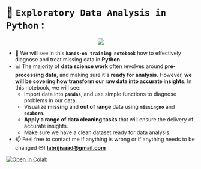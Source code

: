 # 🧹 `Exploratory Data Analysis in Python` :

<p align="center">
  <img src="https://user-images.githubusercontent.com/74627083/157456999-57f09e2a-96dd-485f-b0c2-8075348f5a79.png" />
</p>

- 🎯 We will see in this **`hands-on training notebook`** how to effectively diagnose and treat missing data in **Python**.
- 📊 The majority of **data science work** often revolves around **pre-processing data**, and making sure it's **ready for analysis**. However, **we will be covering how transform our raw data into accurate insights**. In this notebook, we will see:
   - Import data into **`pandas`**, and use simple functions to diagnose problems in our data.
   - Visualize **missing** and **out of range** data using **`missingno`** and **`seaborn`**.
   - **Apply a range of data cleaning tasks** that will ensure the delivery of accurate insights.
   - Make sure we have a clean dataset ready for data analysis.
- 📫 Feel free to contact me if anything is wrong or if anything needs to be changed 😎!  **labrijisaad@gmail.com**

<a href="https://colab.research.google.com/github/labrijisaad/Cleaning-Data-in-Python" target="_parent"><img src="https://colab.research.google.com/assets/colab-badge.svg" alt="Open In Colab"/></a>
